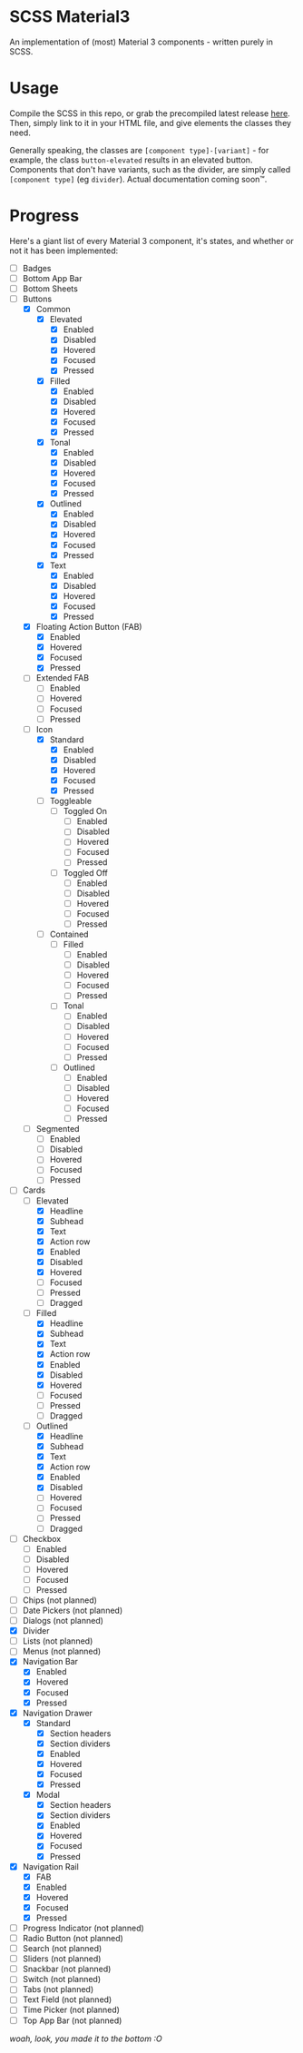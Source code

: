 # SCSS Material3

An implementation of (most) Material 3 components - written purely in SCSS.

# Usage

Compile the SCSS in this repo, or grab the precompiled latest release [here](/releases). Then, simply link to it in your HTML file, and give elements the classes they need.

Generally speaking, the classes are `[component type]-[variant]` - for example, the class `button-elevated` results in an elevated button. Components that don't have variants, such as the divider, are simply called `[component type]` (eg `divider`). Actual documentation coming soon™.

# Progress

Here's a giant list of every Material 3 component, it's states, and whether or not it has been implemented:

- [ ] Badges
- [ ] Bottom App Bar
- [ ] Bottom Sheets
- [ ] Buttons
  - [x] Common
    - [x] Elevated
      - [x] Enabled
      - [x] Disabled
      - [x] Hovered
      - [x] Focused
      - [x] Pressed
    - [x] Filled
      - [x] Enabled
      - [x] Disabled
      - [x] Hovered
      - [x] Focused
      - [x] Pressed
    - [x] Tonal
      - [x] Enabled
      - [x] Disabled
      - [x] Hovered
      - [x] Focused
      - [x] Pressed
    - [x] Outlined
      - [x] Enabled
      - [x] Disabled
      - [x] Hovered
      - [x] Focused
      - [x] Pressed
    - [x] Text
      - [x] Enabled
      - [x] Disabled
      - [x] Hovered
      - [x] Focused
      - [x] Pressed
  - [x] Floating Action Button (FAB)
    - [x] Enabled
    - [x] Hovered
    - [x] Focused
    - [x] Pressed
  - [ ] Extended FAB
    - [ ] Enabled
    - [ ] Hovered
    - [ ] Focused
    - [ ] Pressed
  - [ ] Icon
    - [x] Standard
      - [x] Enabled
      - [x] Disabled
      - [x] Hovered
      - [x] Focused
      - [x] Pressed
    - [ ] Toggleable
      - [ ] Toggled On
        - [ ] Enabled
        - [ ] Disabled
        - [ ] Hovered
        - [ ] Focused
        - [ ] Pressed
      - [ ] Toggled Off
        - [ ] Enabled
        - [ ] Disabled
        - [ ] Hovered
        - [ ] Focused
        - [ ] Pressed
    - [ ] Contained
      - [ ] Filled
        - [ ] Enabled
        - [ ] Disabled
        - [ ] Hovered
        - [ ] Focused
        - [ ] Pressed
      - [ ] Tonal
        - [ ] Enabled
        - [ ] Disabled
        - [ ] Hovered
        - [ ] Focused
        - [ ] Pressed
      - [ ] Outlined
        - [ ] Enabled
        - [ ] Disabled
        - [ ] Hovered
        - [ ] Focused
        - [ ] Pressed
  - [ ] Segmented
    - [ ] Enabled
    - [ ] Disabled
    - [ ] Hovered
    - [ ] Focused
    - [ ] Pressed
- [ ] Cards
  - [ ] Elevated
    - [x] Headline
    - [x] Subhead
    - [x] Text
    - [x] Action row
    - [x] Enabled
    - [x] Disabled
    - [x] Hovered
    - [ ] Focused
    - [ ] Pressed
    - [ ] Dragged
  - [ ] Filled
    - [x] Headline
    - [x] Subhead
    - [x] Text
    - [x] Action row
    - [x] Enabled
    - [x] Disabled
    - [x] Hovered
    - [ ] Focused
    - [ ] Pressed
    - [ ] Dragged
  - [ ] Outlined
    - [x] Headline
    - [x] Subhead
    - [x] Text
    - [x] Action row
    - [x] Enabled
    - [x] Disabled
    - [ ] Hovered
    - [ ] Focused
    - [ ] Pressed
    - [ ] Dragged
- [ ] Checkbox
  - [ ] Enabled
  - [ ] Disabled
  - [ ] Hovered
  - [ ] Focused
  - [ ] Pressed
- [ ] Chips (not planned)
- [ ] Date Pickers (not planned)
- [ ] Dialogs (not planned)
- [x] Divider
- [ ] Lists (not planned)
- [ ] Menus (not planned)
- [x] Navigation Bar
  - [x] Enabled
  - [x] Hovered
  - [x] Focused
  - [x] Pressed
- [x] Navigation Drawer
  - [x] Standard
    - [x] Section headers
    - [x] Section dividers
    - [x] Enabled
    - [x] Hovered
    - [x] Focused
    - [x] Pressed
  - [x] Modal
    - [x] Section headers
    - [x] Section dividers
    - [x] Enabled
    - [x] Hovered
    - [x] Focused
    - [x] Pressed
- [x] Navigation Rail
  - [x] FAB
  - [x] Enabled
  - [x] Hovered
  - [x] Focused
  - [x] Pressed
- [ ] Progress Indicator (not planned)
- [ ] Radio Button (not planned)
- [ ] Search (not planned)
- [ ] Sliders (not planned)
- [ ] Snackbar (not planned)
- [ ] Switch (not planned)
- [ ] Tabs (not planned)
- [ ] Text Field (not planned)
- [ ] Time Picker (not planned)
- [ ] Top App Bar (not planned)

*woah, look, you made it to the bottom :O*
